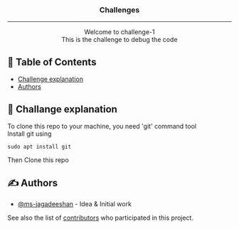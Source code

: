

<h3 align="center">Challenges</h3>

---

<p align="center"> Welcome to challenge-1 <br>This is the challenge to debug the code
    <br> 
</p>

## 📝 Table of Contents

- [Challenge explanation](#about)
- [Authors](#authors)

## 🧐 Challange explanation <a name = "about"></a>

To clone this repo to your machine, you need 'git' command tool
<br>
Install git using
~~~
sudo apt install git
~~~
Then Clone this repo


## ✍️ Authors <a name = "authors"></a>

- [@ms-jagadeeshan](https://github.com/ms-jagadeeshan) - Idea & Initial work

See also the list of [contributors](https://github.com/kylelobo/ms-jagadeeshan/contributors) who participated in this project.

